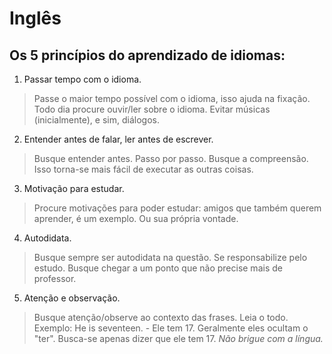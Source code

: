 # Inglês 

## Os 5 princípios do aprendizado de idiomas:

1. Passar tempo com o idioma. 
> Passe o maior tempo possível com o idioma, isso ajuda na fixação. Todo dia procure ouvir/ler sobre o idioma.
> Evitar músicas (inicialmente), e sim, diálogos. 

2. Entender antes de falar, ler antes de escrever.
> Busque entender antes. Passo por passo. Busque a compreensão. Isso torna-se mais fácil de executar as outras coisas.

3. Motivação para estudar. 
> Procure motivações para poder estudar: amigos que também querem aprender, é um exemplo. Ou sua própria vontade.

4. Autodidata. 
> Busque sempre ser autodidata na questão. Se responsabilize pelo estudo. 
> Busque chegar a um ponto que não precise mais de professor.

5. Atenção e observação.
> Busque atenção/observe ao contexto das frases. Leia o todo. 
> Exemplo: He is seventeen. - Ele tem 17.
> Geralmente eles ocultam o "ter". Busca-se apenas dizer que ele tem 17.
> *Não brigue com a língua.*